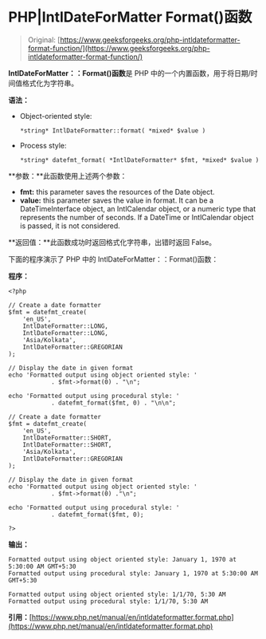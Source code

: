# PHP|IntlDateForMatter Format()函数

> Original: [https://www.geeksforgeeks.org/php-intldateformatter-format-function/](https://www.geeksforgeeks.org/php-intldateformatter-format-function/)

**IntlDateForMatter：：Format()函数**是 PHP 中的一个内置函数，用于将日期/时间值格式化为字符串。

**语法：**

*   Object-oriented style:

    ```
    *string* IntlDateFormatter::format( *mixed* $value )
    ```

*   Process style:

    ```
    *string* datefmt_format( *IntlDateFormatter* $fmt, *mixed* $value )
    ```

**参数：**此函数使用上述两个参数：

*   **fmt:** this parameter saves the resources of the Date object.
*   **value:** this parameter saves the value in format. It can be a DateTimeInterface object, an IntlCalendar object, or a numeric type that represents the number of seconds. If a DateTime or IntlCalendar object is passed, it is not considered.

**返回值：**此函数成功时返回格式化字符串，出错时返回 False。

下面的程序演示了 PHP 中的 IntlDateForMatter：：Format()函数：

**程序：**

```
<?php

// Create a date formatter
$fmt = datefmt_create(
    'en_US',
    IntlDateFormatter::LONG,
    IntlDateFormatter::LONG,
    'Asia/Kolkata',
    IntlDateFormatter::GREGORIAN
);

// Display the date in given format
echo 'Formatted output using object oriented style: '
            . $fmt->format(0) . "\n";

echo 'Formatted output using procedural style: '
            . datefmt_format($fmt, 0) . "\n\n";

// Create a date formatter
$fmt = datefmt_create(
    'en_US',
    IntlDateFormatter::SHORT,
    IntlDateFormatter::SHORT,
    'Asia/Kolkata',
    IntlDateFormatter::GREGORIAN
);

// Display the date in given format
echo 'Formatted output using object oriented style: '
            . $fmt->format(0) ."\n";

echo 'Formatted output using procedural style: '
            . datefmt_format($fmt, 0);

?>
```

**输出：**

```
Formatted output using object oriented style: January 1, 1970 at 5:30:00 AM GMT+5:30
Formatted output using procedural style: January 1, 1970 at 5:30:00 AM GMT+5:30

Formatted output using object oriented style: 1/1/70, 5:30 AM
Formatted output using procedural style: 1/1/70, 5:30 AM

```

**引用：**[https://www.php.net/manual/en/intldateformatter.format.php](https://www.php.net/manual/en/intldateformatter.format.php)